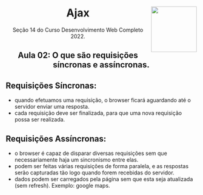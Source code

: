 <div align="center">
<a href="https://github.com/monicaquintal" target="_blank"><img align="right" width="120px" src="https://res.cloudinary.com/practicaldev/image/fetch/s--eY5Y_t8t--/c_imagga_scale,f_auto,fl_progressive,h_420,q_auto,w_1000/https://cdn.artandlogic.com/wp-content/uploads/2000px-AJAX_logo_by_gengns.svg_.png" /></a>
<h1>Ajax</h1>
<p>Seção 14 do Curso Desenvolvimento Web Completo 2022.</p>
</div>

<div align="center">
<h2>Aula 02: O que são requisições síncronas e assíncronas.</h2>
</div>

## Requisições Síncronas:

- quando efetuamos uma requisição, o browser ficará aguardando até o servidor enviar uma resposta.
- cada requisição deve ser finalizada, para que uma nova requisição possa ser realizada.

## Requisições Assíncronas:

- o browser é capaz de disparar diversas requisições sem que necessariamente haja um sincronismo entre elas.
- podem ser feitas várias requisições de forma paralela, e as respostas serão capturadas tão logo quando forem recebidas do servidor.
- dados podem ser carregados pela página sem que esta seja atualizada (sem refresh). Exemplo: google maps.